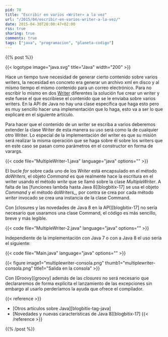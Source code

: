 ```yaml
---
pid: 78
title: "Escribir en varios «Writer» a la vez"
url: "/2015/04/escribir-en-varios-writer-a-la-vez/"
date: 2015-04-30T20:00:47+02:00
rss: true
sharing: true
comments: true
tags: ["java", "programacion", "planeta-codigo"]
---
```


{{% post %}}

{{< logotype image="java.svg" title="Java" width="200" >}}

Hace un tiempo tuve necesidad de generar cierto contenido sobre varios writers, la necesidad en concreto era generar un archivo xml en disco y al mismo tiempo el mismo contenido para un correo electrónico. Para no escribir lo mismo en dos [Writer](https://docs.oracle.com/javase/8/docs/api/java/io/Writer.html) diferentes la solución fue crear un writer y este fuese el que escribiese el contenido que se le enviaba sobre varios writers. En la API de Java no hay una clase específica que haga esto pero es muy sencillo hacer una implementación que lo haga, esto va a ser lo que explicaré en el siguiente artículo.

Para hacer que el contenido de un writer se escriba a varios deberemos extender la clase Writer de esta manera su uso será como la de cualquier otro Writer. Lo especial de la implementación del writer es que su misión será realizar la misma operación que se haga sobre él sobre los writers que en este caso se pasan como parámetros en el constructor en forma de varargs.

{{< code file="MultipleWriter-1.java" language="java" options="" >}}

El bucle _for_ sobre cada uno de los _Writer_ está encapsulado en el método _doWriters_, el objeto _Command_ es que realmente hace la escritura en el writer usando el método _write_ que se llamó sobre la clase _MultipleWriter_. A falta de las [funciones lambda hasta Java 8][blogbitix-17] se usa el objeto _Command_ y el método doWriters_, por contra se crea por cada método _writer_ invocado se crea una instancia de la clase Command.

Con [closures y las novedades de Java 8 en la API][blogbitix-17] no sería necesario que usaramos una clase Command, el código es más sencillo, breve y más legible.

{{< code file="MultipleWriter-2.java" language="java" options="" >}}

Independiente de la implementación con Java 7 o con a Java 8 el uso sería el siguiente:

{{< code file="Main.java" language="java" options="" >}}

{{< figure
    image1="multiplewriter-consola.png" thumb1="multiplewriter-consola.png" title1="Salida en la consola" >}}

Con [Groovy][groovy] además de las _closures_ no será necesario que declararemos de forma explícita el lanzamiento de las excepciones sin embargo al usarlo perderíamos la ayuda que ofrece el compilador.

{{< reference >}}
* [Otros artículos sobre Java][blogbitix-tag-java]
* [Novedades y nuevas características de Java 8][blogbitix-17]
{{< /reference >}}

{{% /post %}}
